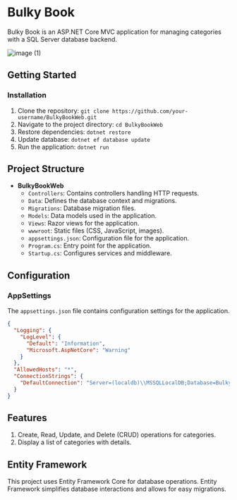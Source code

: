 # Bulky Book

Bulky Book is an ASP.NET Core MVC application for managing categories with a SQL Server database backend.

![image (1)]([https://github.com/yamgarcia/BulkyBook/BulkyBook.png](https://github.com/yamgarcia/BulkyBook/blob/master/BulkyBook.png?raw=true))

## Getting Started

### Installation
1. Clone the repository: `git clone https://github.com/your-username/BulkyBookWeb.git`
2. Navigate to the project directory: `cd BulkyBookWeb`
3. Restore dependencies: `dotnet restore`
4. Update database: `dotnet ef database update`
5. Run the application: `dotnet run`

## Project Structure

- **BulkyBookWeb**
  - `Controllers`: Contains controllers handling HTTP requests.
  - `Data`: Defines the database context and migrations.
  - `Migrations`: Database migration files.
  - `Models`: Data models used in the application.
  - `Views`: Razor views for the application.
  - `wwwroot`: Static files (CSS, JavaScript, images).
  - `appsettings.json`: Configuration file for the application.
  - `Program.cs`: Entry point for the application.
  - `Startup.cs`: Configures services and middleware.

## Configuration

### AppSettings
The `appsettings.json` file contains configuration settings for the application.

```json
{
  "Logging": {
    "LogLevel": {
      "Default": "Information",
      "Microsoft.AspNetCore": "Warning"
    }
  },
  "AllowedHosts": "*",
  "ConnectionStrings": {
    "DefaultConnection": "Server=(localdb)\\MSSQLLocalDB;Database=Bulky;Trusted_Connection=True;"
  }
}
```

## Features
1. Create, Read, Update, and Delete (CRUD) operations for categories.
2. Display a list of categories with details.

## Entity Framework
This project uses Entity Framework Core for database operations. Entity Framework simplifies database interactions and allows for easy migrations.

